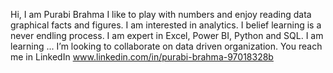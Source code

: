 Hi, I am Purabi Brahma
I like to play with numbers and enjoy reading data graphical facts and figures. I am interested in analytics.
I belief learning is a never endling process. I am expert in Excel, Power BI, Python and SQL. I am learning ...
I’m looking to collaborate on data driven organization.
You reach me in LinkedIn www.linkedin.com/in/purabi-brahma-97018328b
